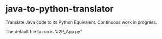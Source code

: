 # java-to-python-translator
Translate Java code to its Python Equivalent. Continuous work in progress.

The default file to run is "J2P_App.py"
